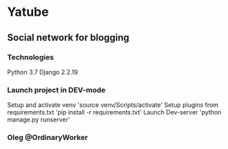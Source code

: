 # Yatube
## Social network for blogging
### Technologies
Python 3.7
Django 2.2.19
### Launch project in DEV-mode
Setup and activate venv 'source venv/Scripts/activate'
Setup plugins from requirements.txt 'pip install -r requirements.txt'
Launch Dev-server 'python manage.py runserver'
### Oleg @OrdinaryWorker